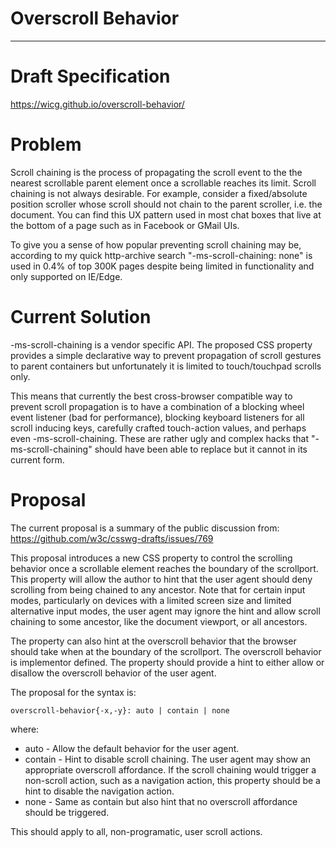 # Overscroll Behavior
---
# Draft Specification
https://wicg.github.io/overscroll-behavior/

# Problem

Scroll chaining is the process of propagating the scroll event to the the nearest scrollable parent element once a scrollable reaches its limit. Scroll chaining is not always desirable. For example, consider a fixed/absolute position scroller whose scroll should not chain to the parent scroller, i.e. the document. You can find this UX pattern used in most chat boxes that live at the bottom of a page such as in Facebook or GMail UIs.

To give you a sense of how popular preventing scroll chaining may be, according to my quick http-archive search "-ms-scroll-chaining: none" is used in 0.4% of top 300K pages despite being limited in functionality and only supported on IE/Edge.

# Current Solution

-ms-scroll-chaining is a vendor specific API. The proposed CSS property provides a simple declarative way to prevent propagation of scroll gestures to parent containers but unfortunately it is limited to touch/touchpad scrolls only.

This means that currently the best cross-browser compatible way to prevent scroll propagation is to have a combination of a blocking wheel event listener (bad for performance), blocking keyboard listeners for all scroll inducing keys, carefully crafted touch-action values, and perhaps even -ms-scroll-chaining. These are rather ugly and complex hacks that "-ms-scroll-chaining" should have been able to replace but it cannot in its current form.

# Proposal

The current proposal is a summary of the public discussion from:
https://github.com/w3c/csswg-drafts/issues/769

This proposal introduces a new CSS property to control the scrolling behavior once a scrollable element reaches the boundary of the scrollport. This property will allow the author to hint that the user agent should deny scrolling from being chained to any ancestor. Note that for certain input modes, particularly on devices with a limited screen size and limited alternative input modes, the user agent may ignore the hint and allow scroll chaining to some ancestor, like the document viewport, or all ancestors.

The property can also hint at the overscroll behavior that the browser should take when at the boundary of the scrollport. The overscroll behavior is implementor defined. The property should provide a hint to either allow or disallow the overscroll behavior of the user agent.

The proposal for the syntax is:
```
overscroll-behavior{-x,-y}: auto | contain | none
```

where:
* auto - Allow the default behavior for the user agent.
* contain - Hint to disable scroll chaining. The user agent may show an appropriate overscroll affordance. If the scroll chaining would trigger a non-scroll action, such as a navigation action, this property should be a hint to disable the navigation action.
* none - Same as contain but also hint that no overscroll affordance should be triggered.

This should apply to all, non-programatic, user scroll actions.
